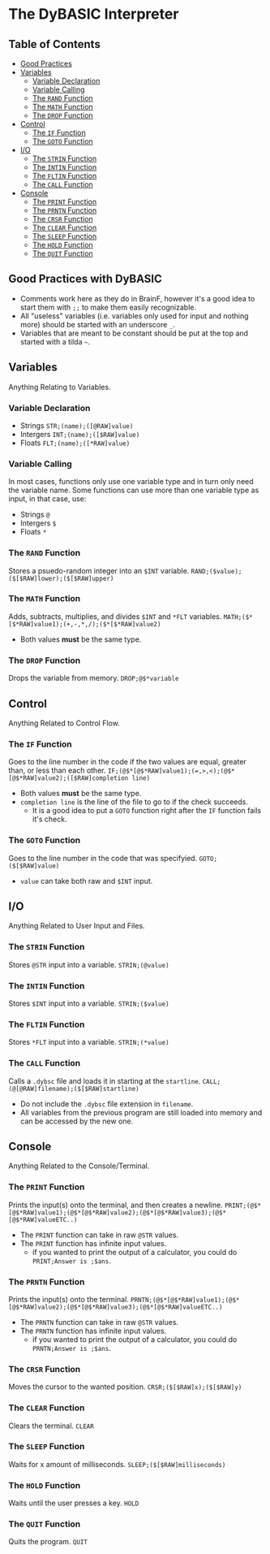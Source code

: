 # The DyBASIC Interpreter

## Table of Contents
* [Good Practices](#good-practices-with-dybasic)
* [Variables](#variables)
    * [Variable Declaration](#variable-declaration)
    * [Variable Calling](#variable-calling)
    * [The `RAND` Function](#the-rand-function)
    * [The `MATH` Function](#the-math-function)
    * [The `DROP` Function](#the-drop-function)
* [Control](#control)
    * [The `IF` Function](#the-if-function)
    * [The `GOTO` Function](#the-goto-function)
* [I/O](#io)
    * [The `STRIN` Function](#the-strin-function)
    * [The `INTIN` Function](#the-intin-function)
    * [The `FLTIN` Function](#the-fltin-function)
    * [The `CALL` Function](#the-call-function)
* [Console](#console)
    * [The `PRINT` Function](#the-print-function)
    * [The `PRNTN` Function](#the-prntn-function)
    * [The `CRSR` Function](#the-crsr-function)
    * [The `CLEAR` Function](#the-clear-function)
    * [The `SLEEP` Function](#the-sleep-function)
    * [The `HOLD` Function](#the-hold-function)
    * [The `QUIT` Function](#the-quit-function)

## Good Practices with DyBASIC
* Comments work here as they do in BrainF, however it's a good idea to start them with `;;` to make them easily recognizable.
* All "useless" variables (i.e. variables only used for input and nothing more) should be started with an underscore `_`.
* Variables that are meant to be constant should be put at the top and started with a tilda `~`.

## Variables
Anything Relating to Variables.
### Variable Declaration
* Strings `STR;(name);([@RAW]value)`
* Intergers `INT;(name);([$RAW]value)`
* Floats `FLT;(name);([*RAW]value)`
### Variable Calling
In most cases, functions only use one variable type and in turn only need the variable name. Some functions can use more than one variable type as input, in that case, use:
* Strings `@`
* Intergers `$`
* Floats `*`
### The `RAND` Function
Stores a psuedo-random integer into an `$INT` variable.
`RAND;($value);($[$RAW]lower);($[$RAW]upper)`
### The `MATH` Function
Adds, subtracts, multiplies, and divides `$INT` and `*FLT` variables.
`MATH;($*[$*RAW]value1);(+,-,*,/);($*[$*RAW]value2)`
* Both values **must** be the same type.
### The `DROP` Function
Drops the variable from memory.
`DROP;@$*variable`

## Control
Anything Related to Control Flow.
### The `IF` Function
Goes to the line number in the code if the two values are equal, greater than, or less than each other.
`IF;(@$*[@$*RAW]value1);(=,>,<);(@$*[@$*RAW]value2);([$RAW]completion line)`
* Both values **must** be the same type.
* `completion line` is the line of the file to go to if the check succeeds.
  * It is a good idea to put a `GOTO` function right after the `IF` function fails it's check.
### The `GOTO` Function
Goes to the line number in the code that was specifyied.
`GOTO;($[$RAW]value)`
* `value` can take both raw and `$INT` input.

## I/O
Anything Related to User Input and Files.
### The `STRIN` Function
Stores `@STR` input into a variable.
`STRIN;(@value)`
### The `INTIN` Function
Stores `$INT` input into a variable.
`STRIN;($value)`
### The `FLTIN` Function
Stores `*FLT` input into a variable.
`STRIN;(*value)`
### The `CALL` Function
Calls a `.dybsc` file and loads it in starting at the `startline`.
`CALL;(@[@RAW]filename);($[$RAW]startline)`
* Do not include the `.dybsc` file extension in `filename`.
* All variables from the previous program are still loaded into memory and can be accessed by the new one.

## Console
Anything Related to the Console/Terminal.
### The `PRINT` Function
Prints the input(s) onto the terminal, and then creates a newline.
`PRINT;(@$*[@$*RAW]value1);(@$*[@$*RAW]value2);(@$*[@$*RAW]value3);(@$*[@$*RAW]valueETC..)`
* The `PRINT` function can take in raw `@STR` values.
* The `PRINT` function has infinite input values.
   * if you wanted to print the output of a calculator, you could do `PRINT;Answer is ;$ans`.
### The `PRNTN` Function
Prints the input(s) onto the terminal.
`PRNTN;(@$*[@$*RAW]value1);(@$*[@$*RAW]value2);(@$*[@$*RAW]value3);(@$*[@$*RAW]valueETC..)`
* The `PRNTN` function can take in raw `@STR` values.
* The `PRNTN` function has infinite input values.
   * if you wanted to print the output of a calculator, you could do `PRNTN;Answer is ;$ans`.
### The `CRSR` Function
Moves the cursor to the wanted position.
`CRSR;($[$RAW]x);($[$RAW]y)`
### The `CLEAR` Function
Clears the terminal.
`CLEAR`
### The `SLEEP` Function
Waits for x amount of milliseconds.
`SLEEP;($[$RAW]milliseconds)`
### The `HOLD` Function
Waits until the user presses a key.
`HOLD`
### The `QUIT` Function
Quits the program.
`QUIT`
